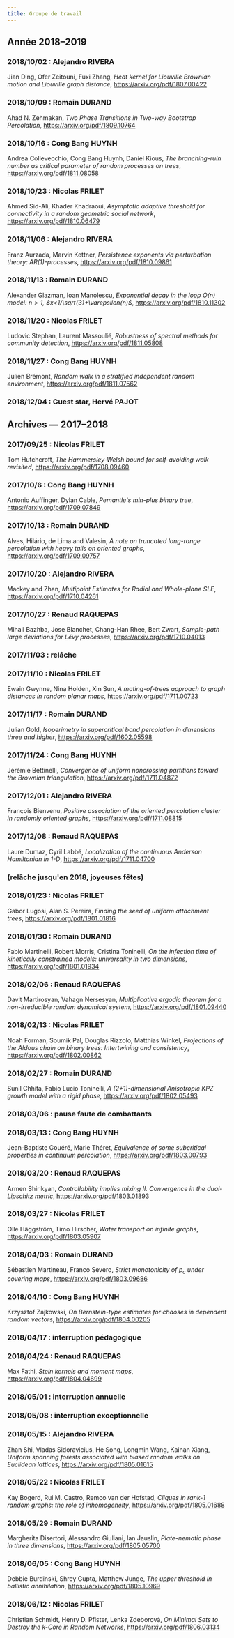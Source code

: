 ```yaml
---
title: Groupe de travail
---
```


## Année 2018–2019

### 2018/10/02 : Alejandro RIVERA

Jian Ding, Ofer Zeitouni, Fuxi Zhang,
*Heat kernel for Liouville Brownian motion and Liouville graph distance*,
<https://arxiv.org/pdf/1807.00422>

### 2018/10/09 : Romain DURAND

Ahad N. Zehmakan,
*Two Phase Transitions in Two-way Bootstrap Percolation*,
<https://arxiv.org/pdf/1809.10764>

### 2018/10/16 : Cong Bang HUYNH

Andrea Collevecchio, Cong Bang Huynh, Daniel Kious,
*The branching-ruin number as critical parameter of random processes on trees*,
<https://arxiv.org/pdf/1811.08058>

### 2018/10/23 : Nicolas FRILET

Ahmed Sid-Ali, Khader Khadraoui,
*Asymptotic adaptive threshold for connectivity in a random geometric social network*,
<https://arxiv.org/pdf/1810.06479>

### 2018/11/06 : Alejandro RIVERA

Franz Aurzada, Marvin Kettner,
*Persistence exponents via perturbation theory: AR(1)-processes*,
<https://arxiv.org/pdf/1810.09861>

### 2018/11/13 : Romain DURAND

Alexander Glazman, Ioan Manolescu,
*Exponential decay in the loop $O(n)$ model: $n>1$, $x<1/\sqrt{3}+\varepsilon(n)$*,
<https://arxiv.org/pdf/1810.11302>

### 2018/11/20 : Nicolas FRILET

Ludovic Stephan, Laurent Massoulié,
*Robustness of spectral methods for community detection*,
<https://arxiv.org/pdf/1811.05808>

### 2018/11/27 : Cong Bang HUYNH

Julien Brémont,
*Random walk in a stratified independent random environment*,
<https://arxiv.org/pdf/1811.07562>

### 2018/12/04 : Guest star, Hervé PAJOT

## Archives — 2017–2018

### 2017/09/25 : Nicolas FRILET

Tom Hutchcroft,
*The Hammersley-Welsh bound for self-avoiding walk revisited*,
<https://arxiv.org/pdf/1708.09460>

### 2017/10/6 : Cong Bang HUYNH

Antonio Auffinger, Dylan Cable,
*Pemantle's min-plus binary tree*,
<https://arxiv.org/pdf/1709.07849>

### 2017/10/13 : Romain DURAND

Alves, Hilário, de Lima and Valesin,
*A note on truncated long-range percolation with heavy tails on oriented graphs*,
<https://arxiv.org/pdf/1709.09757>

### 2017/10/20 : Alejandro RIVERA

Mackey and Zhan,
*Multipoint Estimates for Radial and Whole-plane SLE*,
<https://arxiv.org/pdf/1710.04261>

### 2017/10/27 : Renaud RAQUEPAS

Mihail Bazhba, Jose Blanchet, Chang-Han Rhee, Bert Zwart,
*Sample-path large deviations for Lévy processes*,
<https://arxiv.org/pdf/1710.04013>

### 2017/11/03 : relâche

### 2017/11/10 : Nicolas FRILET

Ewain Gwynne, Nina Holden, Xin Sun,
*A mating-of-trees approach to graph distances in random planar maps*,
<https://arxiv.org/pdf/1711.00723>

### 2017/11/17 : Romain DURAND

Julian Gold,
*Isoperimetry in supercritical bond percolation in dimensions three and higher*,
<https://arxiv.org/pdf/1602.05598>

### 2017/11/24 : Cong Bang HUYNH

Jérémie Bettinelli,
*Convergence of uniform noncrossing partitions toward the Brownian triangulation*,
<https://arxiv.org/pdf/1711.04872>

### 2017/12/01 : Alejandro RIVERA

François Bienvenu,
*Positive association of the oriented percolation cluster in randomly oriented graphs*,
<https://arxiv.org/pdf/1711.08815>

### 2017/12/08 : Renaud RAQUEPAS

Laure Dumaz, Cyril Labbé,
*Localization of the continuous Anderson Hamiltonian in 1-D*,
<https://arxiv.org/pdf/1711.04700>

### (relâche jusqu'en 2018, joyeuses fêtes)

### 2018/01/23 : Nicolas FRILET

Gabor Lugosi, Alan S. Pereira,
*Finding the seed of uniform attachment trees*,
<https://arxiv.org/pdf/1801.01816>

### 2018/01/30 : Romain DURAND

Fabio Martinelli, Robert Morris, Cristina Toninelli,
*On the infection time of kinetically constrained models: universality in two dimensions*,
<https://arxiv.org/pdf/1801.01934>

### 2018/02/06 : Renaud RAQUEPAS

Davit Martirosyan, Vahagn Nersesyan,
*Multiplicative ergodic theorem for a non-irreducible random dynamical system*,
<https://arxiv.org/pdf/1801.09440>

### 2018/02/13 : Nicolas FRILET

Noah Forman, Soumik Pal, Douglas Rizzolo, Matthias Winkel,
*Projections of the Aldous chain on binary trees: Intertwining and consistency*,
<https://arxiv.org/pdf/1802.00862>

### 2018/02/27 : Romain DURAND

Sunil Chhita, Fabio Lucio Toninelli,
*A (2+1)-dimensional Anisotropic KPZ growth model with a rigid phase*,
<https://arxiv.org/pdf/1802.05493>

### 2018/03/06 : pause faute de combattants

### 2018/03/13 : Cong Bang HUYNH

Jean-Baptiste Gouéré, Marie Théret,
*Equivalence of some subcritical properties in continuum percolation*,
<https://arxiv.org/pdf/1803.00793>

### 2018/03/20 : Renaud RAQUEPAS

Armen Shirikyan,
*Controllability implies mixing II. Convergence in the dual-Lipschitz metric*,
<https://arxiv.org/pdf/1803.01893>

### 2018/03/27 : Nicolas FRILET

Olle Häggström, Timo Hirscher,
*Water transport on infinite graphs*,
<https://arxiv.org/pdf/1803.05907>

### 2018/04/03 : Romain DURAND

Sébastien Martineau, Franco Severo,
*Strict monotonicity of $p_c$ under covering maps*,
<https://arxiv.org/pdf/1803.09686>

### 2018/04/10 : Cong Bang HUYNH

Krzysztof Zajkowski,
*On Bernstein-type estimates for chaoses in dependent random
vectors*,
<https://arxiv.org/pdf/1804.00205>

### 2018/04/17 : interruption pédagogique

### 2018/04/24 : Renaud RAQUEPAS

Max Fathi,
*Stein kernels and moment maps*,
<https://arxiv.org/pdf/1804.04699>

### 2018/05/01 : interruption annuelle

### 2018/05/08 : interruption exceptionnelle

### 2018/05/15 : Alejandro RIVERA

Zhan Shi, Vladas Sidoravicius, He Song, Longmin Wang, Kainan Xiang,
*Uniform spanning forests associated with biased random walks on Euclidean lattices*,
<https://arxiv.org/pdf/1805.01615>

### 2018/05/22 : Nicolas FRILET

Kay Bogerd, Rui M. Castro, Remco van der Hofstad,
*Cliques in rank-1 random graphs: the role of inhomogeneity*,
<https://arxiv.org/pdf/1805.01688>

### 2018/05/29 : Romain DURAND

Margherita Disertori, Alessandro Giuliani, Ian Jauslin,
*Plate-nematic phase in three dimensions*,
<https://arxiv.org/pdf/1805.05700>

### 2018/06/05 : Cong Bang HUYNH

Debbie Burdinski, Shrey Gupta, Matthew Junge,
*The upper threshold in ballistic annihilation*,
<https://arxiv.org/pdf/1805.10969>

### 2018/06/12 : Nicolas FRILET

Christian Schmidt, Henry D. Pfister, Lenka Zdeborová,
*On Minimal Sets to Destroy the k-Core in Random Networks*,
<https://arxiv.org/pdf/1806.03134>
